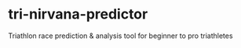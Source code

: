 # tri-nirvana-predictor
Triathlon race prediction &amp; analysis tool for beginner to pro triathletes
